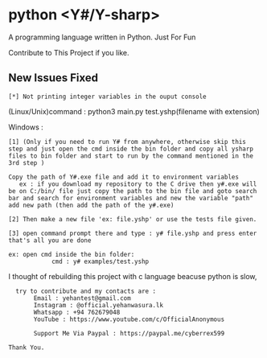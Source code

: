 # python <Y#/Y-sharp>
A programming language written in Python. Just For Fun

Contribute to This Project if you like. 

## New Issues Fixed
`[*] Not printing integer variables in the ouput console`

(Linux/Unix)command : python3 main.py test.yshp(filename with extension)

Windows : 
```
[1] (Only if you need to run Y# from anywhere, otherwise skip this step and just open the cmd inside the bin folder and copy all ysharp files to bin folder and start to run by the command mentioned in the 3rd step )

Copy the path of Y#.exe file and add it to environment variables
   ex : if you download my repository to the C drive then y#.exe will be on C:/bin/ file just copy the path to the bin file and goto search bar and search for environment variables and new the variable "path" add new path (then add the path of the y#.exe)
   
[2] Then make a new file 'ex: file.yshp' or use the tests file given.

[3] open command prompt there and type : y# file.yshp and press enter that's all you are done

ex: open cmd inside the bin folder:
            cmd : y# examples/test.yshp

```

I thought of rebuilding this project with c language beacuse python is slow, 
	
```	
  try to contribute and my contacts are :
       Email : yehantest@gmail.com
       Instagram : @official.yehanwasura.lk
       Whatsapp : +94 762679048
       YouTube : https://www.youtube.com/c/OfficialAnonymous
       
       Support Me Via Paypal : https://paypal.me/cyberrex599
 ```      
    Thank You.

